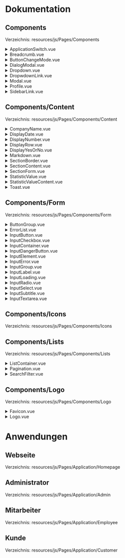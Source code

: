# Dokumentation

## Components

Verzeichnis: resources/js/Pages/Components

<details>
    <summary>ApplicationSwitch.vue</summary>

    components
    - DropdownLink
    - SidebarLink

    props:
    - displayType
    - { header, sidebar }
    - applicationName
    - { admin, employee, customer }

</details>

<details>
    <summary>Breadcrumb.vue</summary>

    props:
    - home
      - default: "Dashboard"
    - applicationName
    - { admin, employee, customer }
    - current
    - Name der aktuellen Position
    - breadcrumbs
    - Liste der Navigationspunkte

    Beispiel:
    ```js
    <breadcrumb
        :application-name="$page.props.applications.app_admin"
        current="Edit"
        :breadcrumbs="{
            Liste: route('admin.user.index'),
            Anzeige: route('admin.user.show', appuser.id),
        }"
    ></breadcrumb>
    ```

</details>

<details>
    <summary>ButtonChangeMode.vue</summary>

    props:
    - mode
    - { light, dark}

    events:
    - changeMode

</details>

<details>
    <summary>DialogModal.vue</summary>

    components:
    - Modal.vue

    props:
    - show
    - { true, false }
    - maxWidth
    - { sm, md, lg, xl, 2xl } 
    - closeable
    - { true, false }

    events:
    - close
</details>

<details>
    <summary>Dropdown.vue</summary>

    props:
    - align
    - { left, right }
    - width
    - { 48, 64, 96}
    - autoClose
    - { true, false }
    - contentClasses
</details>

<details>
    <summary>DropwdownLink.vue</summary>

    props:
    - routeName
    - Name der Route
    - withIcon
    - { true, false }
    - withRoute
    - { true, false }

</details>

<details>
    <summary>Modal.vue</summary>

    props:
    - show
    - { true, false }
    - maxWidth
    - { sm, md, lg, xl, 2xl } 
    - closeable
    - { true, false }
    
    events:
    - close

</details>

<details>
    <summary>Profile.vue</summary>

    props:
    - sessions

</details>

<details>
    <summary>SidebarLink.vue</summary>

    props:
    - icon
    - Name des Icons, falls ein Icon angezeigt werden soll
    - label
    - Beschriftung
    - routeName
    - Name der Route

</details>


## Components/Content

Verzeichnis: resources/js/Pages/Components/Content

<details>
    <summary>CompanyName.vue</summary>

    components:
    - Favicon

    props:
    - classes
    - withFavicon
    - { true, false }
    - withSlogan
    - { true, false }
    - withLink
    - { true, false }
    - routeName
    - Name der Route

</details>

<details>
    <summary>DisplayDate.vue</summary>

    props:
    - value
    - timeOn
    - { true, false }

</details>

<details>
    <summary>DisplayNumber.vue</summary>

    props:
    - value
    - afterDigits
    - Anzahl der Nachkommastellen
    - valueUnit
    - zum Beispiel: Euro
    - valueUnitClass

</details>

<details>
    <summary>DisplayRow.vue</summary>

    props:
    - label

</details>

<details>
    <summary>DisplayYesOrNo.vue</summary>

    props:
    - value

</details>

<details>
    <summary>Markdown.vue</summary>

    props
    - markdown

</details>

<details>
    <summary>SectionBorder.vue</summary>

</details>


<details>
    <summary>SectionContent.vue</summary>

    components:
    - SectionTitle

    slots:
    - title
    - description
    - onlinehelp
    - content

</details>

<details>
    <summary>SectionForm.vue</summary>

    components:
    - SectionTitle

    emits:
    - submitted

    props:
    - loading
    - { true, false }

</details>

<details>
    <summary>StatisticValue.vue</summary>

    props:
    - withIcon
    - icon
    - color
    - withLink
    - routeName
    - label
    - valueType
    - value
    - afterDigits
    - valueUnit
    - valueUnitClass

</details>

<details>
    <summary>StatisticValueContent.vue</summary>

        components:
        - DisplayNumber
        - DisplayDate

        props:
        - withIcon
        - icon
        - color
        - withLink
        - routeName
        - label
        - valueType
        - value
        - afterDigits
        - valueUnit
        - valueUnitClass
</details>


<details>
    <summary>Toast.vue</summary>

    props:
    - show
      - { true, false }
    - type
      - { success, error}
    - message

</details>

## Components/Form

Verzeichnis: resources/js/Pages/Components/Form


<details>
    <summary>ButtonGroup.vue</summary>

    props:
    - align
      - default: "justify-center md:justify-end"

</details>


<details>
    <summary>ErrorList.vue</summary>

    props:
    - Errors

</details>

<details>
    <summary>InputButton.vue</summary>

    prosp:
    - type
      - { submit, button }

</details>

<details>
    <summary>InputCheckbox.vue</summary>

    events:
    - update:checked
  
    props:
    - name
    - modelValue
    - label

</details>

<details>
    <summary>InputContainer.vue</summary>

    prosp:
    - fullWith
      - { true, false }

</details>

<details>
    <summary>InputDangerButton.vue</summary>
 
    props:
    - type

</details>


<details>
    <summary>InputElement.vue</summary>

    emits:
    - update:modelValue
  
    props:
    - name
    - modelValue
    - placeholder
    - required
      - { true, false }

</details>

<details>
    <summary>InputError.vue</summary>

    props:
    - message

</details>

<details>
    <summary>InputGroup.vue</summary>

</details>

<details>
    <summary>InputLabel.vue</summary>

    props:
    - name
      - der Name, der auch für das Eingabeelement benutzt wird

</details>

<details>
    <summary>InputLoading.vue</summary>

    props:
    - loading
      - { true, false }
    - loadingText

</details>

<details>
    <summary>InputRadio.vue</summary>

    events:
    - update:modelValue

    props:
    - modelValue
    - options
    - vertical

</details>

<details>
    <summary>InputSelect.vue</summary>

    events:
    - update:modelValue

    props:
    - modelValue
    - options

</details>

<details>
    <summary>InputSubtitle.vue</summary>

    props:
    - title

</details>

<details>
    <summary>InputTextarea.vue</summary>

    events:
    - update:modelValue

     props:
    - name
    - modelValue
    - placeholder
    - rows

</details>

## Components/Icons

Verzeichnis: resources/js/Pages/Components/Icons

## Components/Lists

Verzeichnis: resources/js/Pages/Components/Lists

<details>
    <summary>ListContainer.vue</summary>

    components:
    - Pagination
    - searchFilter

    props: 
    - datarows
    - filter
    - noEntries
    - routeIndex
    - searchFilter
      - { true, false }
    - searchText
    - showOn
      - { true, false }
    - routeShow
    - editOn
      - { true, false }
    - routeEdit

</details>

<details>
    <summary>Pagination.vue</summary>

    props:
    - links

</details>

<details>
    <summary>SearchFilter.vue</summary>

    events:
    - update:modelvalue
    - reset

    props:
    - modelValue
    - searchText

</details>

## Components/Logo

Verzeichnis: resources/js/Pages/Components/Logo

<details>
    <summary>Favicon.vue</summary>

</details>

<details>
    <summary>Logo.vue</summary>

</details>


# Anwendungen

## Webseite

Verzeichnis: resources/js/Pages/Application/Homepage

## Administrator

Verzeichnis: resources/js/Pages/Application/Admin

## Mitarbeiter

Verzeichnis: resources/js/Pages/Application/Employee

## Kunde
Verzeichnis: resources/js/Pages/Application/Customer

